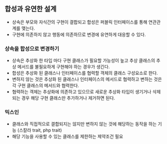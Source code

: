 ## 합성과 유연한 설계
* 상속은 부모와 자식간의 구현이 결합되고 합성은 퍼블릭 인터페이스를 통해 연관관계를 맺는다.
* 구현에 의존하지 않고 행동에 의존하므로 변경에 유연하게 대응할 수 있다.
### 상속을 합성으로 변경하기
* 상속은 추상화 한 타입 마다 구현 클래스가 필요할 가능성이 높고 추상 클래스의 추상 메서드를 불필요하게 구현해야 하는 경우가 생긴다.
* 합성은 추상화 된 클래스나 인터페이스를 협력할 객체의 클래스 구성요소로 한다.
* 변하지 않는 것은 추상화 된 클래스나 인터페이스의 메서드로 협력하고 변하는 것은 각 구현 클래스의 메서드와 협력한다. 
* 협력하는 객체는 추상화에 의존하고 있으므로 새로운 추상화 타입이 생기거나 삭제되는 경우 해당 구현 클래스만 추가하거나 제거하면 된다.
### 믹스인
* 클래스와 직접적으로 결합되지는 않지만 변하지 않는 것에 해당하는 동작을 하는 기능 (스칼라 trait, php trait)
* 해당 기능을 사용할 수 있는 클래스를 제한하는 제약조건 필요



